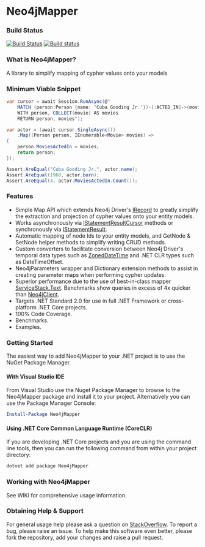 # Neo4jMapper
### Build Status
[![Build Status](https://travis-ci.org/barnardos-au/Neo4jMapper.svg?branch=master)](https://travis-ci.org/barnardos-au/Neo4jMapper)
[![Build status](https://ci.appveyor.com/api/projects/status/lm9w5ro0735kyi45/branch/master?svg=true)](https://ci.appveyor.com/project/neildobson-au/neo4jmapper/branch/master)
### What is Neo4jMapper?
A library to simplify mapping of cypher values onto your models
### Minimum Viable Snippet
```csharp
var cursor = await Session.RunAsync(@"
    MATCH (person:Person {name: 'Cuba Gooding Jr.'})-[:ACTED_IN]->(movie:Movie)
    WITH person, COLLECT(movie) AS movies
    RETURN person, movies");

var actor = (await cursor.SingleAsync())
    .Map((Person person, IEnumerable<Movie> movies) =>
{
    person.MoviesActedIn = movies;
    return person;
});

Assert.AreEqual("Cuba Gooding Jr.", actor.name);
Assert.AreEqual(1968, actor.born);
Assert.AreEqual(4, actor.MoviesActedIn.Count());
```
### Features

 - Simple Map API which extends Neo4j Driver's [IRecord](https://github.com/neo4j/neo4j-dotnet-driver/blob/1.7/Neo4j.Driver/Neo4j.Driver/V1/IRecord.cs) to greatly simplify the extraction and projection of cypher values onto your entity models.
 - Works asynchronously via [IStatementResultCursor](https://github.com/neo4j/neo4j-dotnet-driver/blob/1.7/Neo4j.Driver/Neo4j.Driver/V1/IStatementResultCursor.cs) methods or synchronously via [IStatementResult](https://github.com/neo4j/neo4j-dotnet-driver/blob/1.7/Neo4j.Driver/Neo4j.Driver/V1/IStatementResult.cs).
 - Automatic mapping of node Ids to your entity models, and GetNode & SetNode helper methods to simplify writing CRUD methods.
 - Custom converters to facilitate conversion between Neo4j Driver's temporal data types such as [ZonedDateTime](https://github.com/neo4j/neo4j-dotnet-driver/blob/1.7/Neo4j.Driver/Neo4j.Driver/V1/Types/ZonedDateTime.cs) and .NET CLR types such as DateTimeOffset.
 - Neo4jParameters wrapper and Dictionary extension methods to assist in creating parameter maps when performing cypher updates.
 - Superior performance due to the use of best-in-class mapper [ServiceStack.Text](https://github.com/ServiceStack/ServiceStack.Text). Benchmarks show queries in excess of 4x quicker than [Neo4jClient](https://github.com/Readify/Neo4jClient).
 - Targets .NET Standard 2.0 for use in full .NET Framework or cross-platform .NET Core projects.
 - 100% Code Coverage.
 - Benchmarks.
 - Examples.
### Getting Started
The easiest way to add Neo4jMapper to your .NET project is to use the NuGet Package Manager.
#### With Visual Studio IDE
From Visual Studio use the Nuget Package Manager to browse to the Neo4jMapper package and install it to your project. Alternatively you can use the Package Manager Console: 
````powershell
Install-Package Neo4jMapper
````
#### Using .NET Core Common Language Runtime (CoreCLR)
If you are developing .NET Core projects and you are using the command line tools, then you can run the following command from within your project directory:
````powershell
dotnet add package Neo4jMapper
````
### Working with Neo4jMapper
See WIKI for comprehensive usage information.
### Obtaining Help & Support
For general usage help please ask a question on [StackOverflow](https://stackoverflow.com/questions/tagged/neo4jmapper). To report a bug, please raise an issue. To help make this software even better, please fork the repository, add your changes and raise a pull request.
